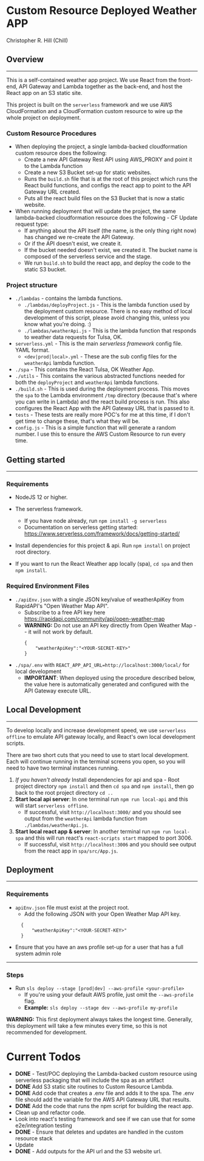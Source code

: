 # Custom Resource Deployed Weather APP
Christopher R. Hill (Chill)
## Overview
---
This is a self-contained weather app project.  We use React from the front-end, API Gateway and Lambda together as the back-end, and host the React app on an S3 static site.

This project is built on the `serverless` framework and we use AWS CloudFormation and a CloudFormation custom resource to wire up the whole project on deployment. 

### Custom Resource Procedures

* When deploying the project, a single lambda-backed cloudformation custom resource does the following:
    * Create a new API Gateway Rest API using AWS_PROXY and point it to the Lambda function
    * Create a new S3 Bucket set-up for static websites. 
    * Runs the `build.sh` file that is at the root of this project which runs the React build functions, and configs the react app to point to the API Gateway URL created.
    * Puts all the react build files on the S3 Bucket that is now a static website.
* When running deployment that will update the project, the same lambda-backed cloudformation resource does the following - CF Update request type:
  * If anything about the API itself (the name, is the only thing right now) has changed we re-create the API Gateway. 
  * Or if the API doesn't exist, we create it. 
  * If the bucket needed doesn't exist, we created it.  The bucket name is composed of the serverless service and the stage.  
  * We run `build.sh` to build the react app, and deploy the code to the static S3 bucket. 

### Project structure
* `./lambdas` - contains the lambda functions.
  * `./lambdas/deployProject.js` - This is the lambda function used by the deployment custom resource. There is no easy method of local development of this script, please avoid changing this, unless you know what you're doing. :) 
  * `./lambdas/weatherApi.js` - This is the lambda function that responds to weather data requests for Tulsa, OK. 
* `serverless.yml` - This is the main *serverless framework* config file. YAML format.
  * `<dev|prod|local>.yml` - These are the sub config files for the `weatherApi` lambda function.  
* `./spa` - This contains the React Tulsa, OK Weather App.  
* `./utils` - This contains the various abstracted functions needed for both the `deployProject` and `weatherApi` lambda functions. 
* `./build.sh` - This is used during the deployment process.  This moves the `spa` to the Lambda environment `/tmp` directory (because that's where you can write in Lambda) and the react build process is run.  This also configures the React App with the API Gateway URL that is passed to it.  
* `tests` - These tests are really more POC's for me at this time, if I don't get time to change these, that's what they will be. 
* `config.js` - This is a simple function that will generate a random number.  I use this to ensure the AWS Custom Resource to run every time. 

## Getting started
---
### Requirements 
* NodeJS 12 or higher. 
* The serverless framework.

  * If you have node already, run `npm install -g serverless`
  * Documentation on serverless getting started: https://www.serverless.com/framework/docs/getting-started/

* Install dependencies for this project & api. Run `npm install` on project root directory.
* If you want to run the React Weather app locally (spa), `cd spa` and then `npm install`.

### Required Environment Files
* `./apiEnv.json` with a single JSON key/value of weatherApiKey from RapidAPI's "Open Weather Map API". 
  * Subscribe to a free API key here https://rapidapi.com/community/api/open-weather-map
  * **WARNING:** Do not use an API key directly from Open Weather Map -- it will not work by default. 
    ```
    {
        "weatherApiKey":"<YOUR-SECRET-KEY>"
    }
    ``` 
* `./spa/.env` with `REACT_APP_API_URL=http://localhost:3000/local/` for local development
    * **IMPORTANT**: When deployed using the procedure described below, the value here is automatically generated and configured with the API Gateway execute URL. 

## Local Development 
---
To develop locally and increase development speed, we use `serverless offline` to emulate API gateway locally, and React's own local development scripts. 

There are two short cuts that you need to use to start local development.  Each will continue running in the terminal screens you open, so you will need to have two terminal instances running.
1. *If you haven't already* Install dependencies for api and spa - Root project directory `npm install` and then `cd spa` and `npm install`, then go back to the root project directory `cd ..`
2. **Start local api server**: In one terminal run `npm run local-api` and this will start `serverless offline`. 
    * If successful, visit `http://localhost:3000/` and you should see output from the `weatherApi` lambda function from `./lambdas/weatherApi.js`. 
3. **Start local react app & server**: In another terminal run `npm run local-spa` and this will run react's `react-scripts start` mapped to port 3006.  
    * If successful, visit `http://localhost:3006` and you should see output from the react app in `spa/src/App.js`. 

## Deployment
---
### Requirements
* `apiEnv.json` file must exist at the project root. 
  * Add the following JSON with your Open Weather Map API key. 
  ```
    {
        "weatherApiKey":"<YOUR-SECRET-KEY>"
    }
  ```  
* Ensure that you have an aws profile set-up for a user that has a full system admin role
---

### Steps 
* Run `sls deploy --stage [prod|dev] --aws-profile <your-profile>`
  * If you're using your default AWS profile, just omit the `--aws-profile` flag.
  * **Example:** `sls deploy --stage dev --aws-profile my-profile`

**WARNING:** This first deployment always takes the longest time.  Generally, this deployment will take a few minutes every time, so this is not recommended for development.


# Current Todos
* **DONE** - Test/POC deploying the Lambda-backed custom resource using serverless packaging that will include the spa as an artifact
* **DONE** Add S3 static site routines to Custom Resource Lambda. 
* **DONE** Add code that creates a .env file and adds it to the spa.  The .env file should add the variable for the AWS API Gateway URL that results.  
* **DONE** Add the code that runs the npm script for building the react app.
* Clean up and refactor code. 
* Look into react's testing framework and see if we can use that for some e2e/integration testing
* **DONE** - Ensure that deletes and updates are handled in the custom resource stack
* Update 
* **DONE** - Add outputs for the API url and the S3 website url. 
